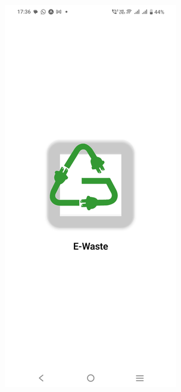 ![image alt](https://github.com/Shaileshssss/E-Waste-Application/blob/07ee7e8901dd71bfa7df4937c3ec0b350e7b1aef/Screenshot_20250708_173612.jpg)
